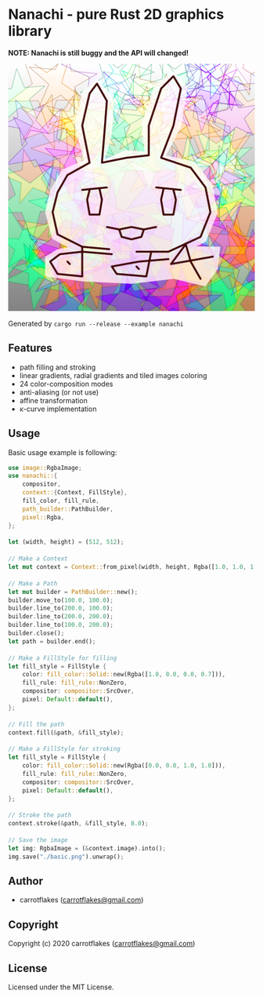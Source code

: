 # Nanachi - pure Rust 2D graphics library

**NOTE: Nanachi is still buggy and the API will changed!**

![nanachi](https://github.com/carrotflakes/nanachi/raw/master/nanachi.png)

Generated by `cargo run --release --example nanachi`

## Features
- path filling and stroking
- linear gradients, radial gradients and tiled images coloring
- 24 color-composition modes
- anti-aliasing (or not use)
- affine transformation
- κ-curve implementation

## Usage
Basic usage example is following:

``` rust
use image::RgbaImage;
use nanachi::{
    compositor,
    context::{Context, FillStyle},
    fill_color, fill_rule,
    path_builder::PathBuilder,
    pixel::Rgba,
};

let (width, height) = (512, 512);

// Make a Context
let mut context = Context::from_pixel(width, height, Rgba([1.0, 1.0, 1.0, 1.0])).high_quality();

// Make a Path
let mut builder = PathBuilder::new();
builder.move_to(100.0, 100.0);
builder.line_to(200.0, 100.0);
builder.line_to(200.0, 200.0);
builder.line_to(100.0, 200.0);
builder.close();
let path = builder.end();

// Make a FillStyle for filling
let fill_style = FillStyle {
    color: fill_color::Solid::new(Rgba([1.0, 0.0, 0.0, 0.7])),
    fill_rule: fill_rule::NonZero,
    compositor: compositor::SrcOver,
    pixel: Default::default(),
};

// Fill the path
context.fill(&path, &fill_style);

// Make a FillStyle for stroking
let fill_style = FillStyle {
    color: fill_color::Solid::new(Rgba([0.0, 0.0, 1.0, 1.0])),
    fill_rule: fill_rule::NonZero,
    compositor: compositor::SrcOver,
    pixel: Default::default(),
};

// Stroke the path
context.stroke(&path, &fill_style, 8.0);

// Save the image
let img: RgbaImage = (&context.image).into();
img.save("./basic.png").unwrap();
```

## Author

* carrotflakes (carrotflakes@gmail.com)

## Copyright

Copyright (c) 2020 carrotflakes (carrotflakes@gmail.com)

## License

Licensed under the MIT License.

